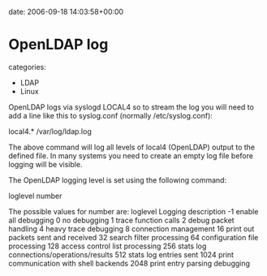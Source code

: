


date: 2006-09-18 14:03:58+00:00


# OpenLDAP log

categories:
- LDAP
- Linux


OpenLDAP logs via syslogd LOCAL4 so to stream the log you will need to add a line like this to syslog.conf (normally /etc/syslog.conf):

local4.* /var/log/ldap.log

The above command will log all levels of local4 (OpenLDAP) output to the defined file. In many systems you need to create an empty log file before logging will be visible.

The OpenLDAP logging level is set using the following command:

loglevel number

The possible values for number are:
loglevel 	Logging description
-1	enable all debugging
0	no debugging
1	trace function calls
2	debug packet handling
4	heavy trace debugging
8	connection management
16	print out packets sent and received
32	search filter processing
64	configuration file processing
128	access control list processing
256	stats log connections/operations/results
512	stats log entries sent
1024	print communication with shell backends
2048	print entry parsing debugging
